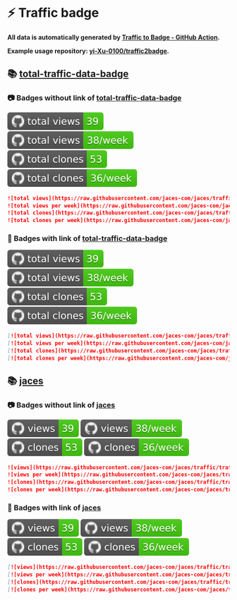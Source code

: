 # ⚡️ Traffic badge

**All data is automatically generated by [Traffic to Badge - GitHub Action](https://github.com/marketplace/actions/traffic-to-badge).**

**Example usage repository: [yi-Xu-0100/traffic2badge](https://github.com/yi-Xu-0100/traffic2badge).**

## 📚 [total-traffic-data-badge](https://github.com/jaces-com/jaces/tree/traffic#readme)

### 📷 Badges without link of [total-traffic-data-badge](https://github.com/jaces-com/jaces/tree/traffic#readme)

![total views](https://raw.githubusercontent.com/jaces-com/jaces/traffic/total_views.svg)
![total views per week](https://raw.githubusercontent.com/jaces-com/jaces/traffic/total_views_per_week.svg)
![total clones](https://raw.githubusercontent.com/jaces-com/jaces/traffic/total_clones.svg)
![total clones per week](https://raw.githubusercontent.com/jaces-com/jaces/traffic/total_clones_per_week.svg)

```markdown
![total views](https://raw.githubusercontent.com/jaces-com/jaces/traffic/total_views.svg)
![total views per week](https://raw.githubusercontent.com/jaces-com/jaces/traffic/total_views_per_week.svg)
![total clones](https://raw.githubusercontent.com/jaces-com/jaces/traffic/total_clones.svg)
![total clones per week](https://raw.githubusercontent.com/jaces-com/jaces/traffic/total_clones_per_week.svg)
```

### 🔗 Badges with link of [total-traffic-data-badge](https://github.com/jaces-com/jaces/tree/traffic#readme)

[![total views](https://raw.githubusercontent.com/jaces-com/jaces/traffic/total_views.svg)](https://github.com/jaces-com/jaces/tree/traffic#-total-traffic-data-badge)
[![total views per week](https://raw.githubusercontent.com/jaces-com/jaces/traffic/total_views_per_week.svg)](https://github.com/jaces-com/jaces/tree/traffic#-total-traffic-data-badge)
[![total clones](https://raw.githubusercontent.com/jaces-com/jaces/traffic/total_clones.svg)](https://github.com/jaces-com/jaces/tree/traffic#-total-traffic-data-badge)
[![total clones per week](https://raw.githubusercontent.com/jaces-com/jaces/traffic/total_clones_per_week.svg)](https://github.com/jaces-com/jaces/tree/traffic#-total-traffic-data-badge)

```markdown
[![total views](https://raw.githubusercontent.com/jaces-com/jaces/traffic/total_views.svg)](https://github.com/jaces-com/jaces/tree/traffic#-total-traffic-data-badge)
[![total views per week](https://raw.githubusercontent.com/jaces-com/jaces/traffic/total_views_per_week.svg)](https://github.com/jaces-com/jaces/tree/traffic#-total-traffic-data-badge)
[![total clones](https://raw.githubusercontent.com/jaces-com/jaces/traffic/total_clones.svg)](https://github.com/jaces-com/jaces/tree/traffic#-total-traffic-data-badge)
[![total clones per week](https://raw.githubusercontent.com/jaces-com/jaces/traffic/total_clones_per_week.svg)](https://github.com/jaces-com/jaces/tree/traffic#-total-traffic-data-badge)
```

## 📚 [jaces](https://github.com/jaces-com/jaces/tree/traffic/traffic-jaces)

### 📷 Badges without link of [jaces](https://github.com/jaces-com/jaces/tree/traffic/traffic-jaces)

![views](https://raw.githubusercontent.com/jaces-com/jaces/traffic/traffic-jaces/views.svg)
![views per week](https://raw.githubusercontent.com/jaces-com/jaces/traffic/traffic-jaces/views_per_week.svg)
![clones](https://raw.githubusercontent.com/jaces-com/jaces/traffic/traffic-jaces/clones.svg)
![clones per week](https://raw.githubusercontent.com/jaces-com/jaces/traffic/traffic-jaces/clones_per_week.svg)

```markdown
![views](https://raw.githubusercontent.com/jaces-com/jaces/traffic/traffic-jaces/views.svg)
![views per week](https://raw.githubusercontent.com/jaces-com/jaces/traffic/traffic-jaces/views_per_week.svg)
![clones](https://raw.githubusercontent.com/jaces-com/jaces/traffic/traffic-jaces/clones.svg)
![clones per week](https://raw.githubusercontent.com/jaces-com/jaces/traffic/traffic-jaces/clones_per_week.svg)
```

### 🔗 Badges with link of [jaces](https://github.com/jaces-com/jaces/tree/traffic/traffic-jaces)

[![views](https://raw.githubusercontent.com/jaces-com/jaces/traffic/traffic-jaces/views.svg)](https://github.com/jaces-com/jaces/tree/traffic#-jaces)
[![views per week](https://raw.githubusercontent.com/jaces-com/jaces/traffic/traffic-jaces/views_per_week.svg)](https://github.com/jaces-com/jaces/tree/traffic#-jaces)
[![clones](https://raw.githubusercontent.com/jaces-com/jaces/traffic/traffic-jaces/clones.svg)](https://github.com/jaces-com/jaces/tree/traffic#-jaces)
[![clones per week](https://raw.githubusercontent.com/jaces-com/jaces/traffic/traffic-jaces/clones_per_week.svg)](https://github.com/jaces-com/jaces/tree/traffic#-jaces)

```markdown
[![views](https://raw.githubusercontent.com/jaces-com/jaces/traffic/traffic-jaces/views.svg)](https://github.com/jaces-com/jaces/tree/traffic#-jaces)
[![views per week](https://raw.githubusercontent.com/jaces-com/jaces/traffic/traffic-jaces/views_per_week.svg)](https://github.com/jaces-com/jaces/tree/traffic#-jaces)
[![clones](https://raw.githubusercontent.com/jaces-com/jaces/traffic/traffic-jaces/clones.svg)](https://github.com/jaces-com/jaces/tree/traffic#-jaces)
[![clones per week](https://raw.githubusercontent.com/jaces-com/jaces/traffic/traffic-jaces/clones_per_week.svg)](https://github.com/jaces-com/jaces/tree/traffic#-jaces)
```
